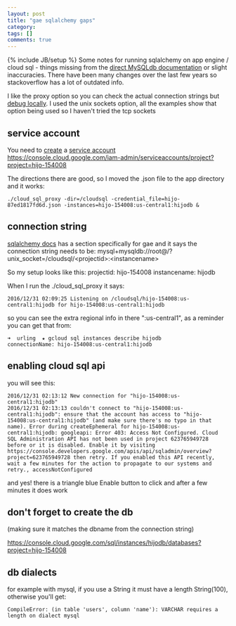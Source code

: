 ```yaml
---
layout: post
title: "gae sqlalchemy gaps"
category: 
tags: []
comments: true
---
```

{% include JB/setup %}
Some notes for running sqlalchemy on app engine / cloud sql - things missing from the [direct MySQLdb documentation](https://cloud.google.com/appengine/docs/python/cloud-sql/) or slight inaccuracies.  There have been many changes over the last few years so stackoverflow has a lot of outdated info.
  
I like the proxy option so you can check the actual connection strings but [debug locally](https://cloud.google.com/appengine/docs/python/tools/using-local-server).  I used the unix sockets option, all the examples show that option being used so I haven't tried the tcp sockets
  
  
## service account
You need to [create](https://cloud.google.com/sql/docs/sql-proxy#create-service-account) a [service account](https://cloud.google.com/sql/docs/sql-proxy#authentication-options)  <https://console.cloud.google.com/iam-admin/serviceaccounts/project?project=hijo-154008>
  
The directions there are good, so I moved the .json file to the app directory and it works:

	./cloud_sql_proxy -dir=/cloudsql -credential_file=hijo-87ed1817fd6d.json -instances=hijo-154008:us-central1:hijodb &
   
   
## connection string

[sqlalchemy docs](http://docs.sqlalchemy.org/en/latest/dialects/mysql.html?highlight=appengine#module-sqlalchemy.dialects.mysql.mysqldb) has a section specifically for gae and it says the connection string needs to be:
mysql+mysqldb://root@/<dbname>?unix_socket=/cloudsql/\<projectid\>:\<instancename\>

So my setup looks like this:
projectid: hijo-154008
instancename: hijodb

When I run the ./cloud_sql_proxy it says:

	2016/12/31 02:09:25 Listening on /cloudsql/hijo-154008:us-central1:hijodb for hijo-154008:us-central1:hijodb

so you can see the extra regional info in there ":us-central1", as a reminder you can get that from:

	➜  urling  ★ gcloud sql instances describe hijodb
	connectionName: hijo-154008:us-central1:hijodb
  
  
## enabling cloud sql api

you will see this:

	2016/12/31 02:13:12 New connection for "hijo-154008:us-central1:hijodb"
	2016/12/31 02:13:13 couldn't connect to "hijo-154008:us-central1:hijodb": ensure that the account has access to "hijo-154008:us-central1:hijodb" (and make sure there's no typo in that name). Error during createEphemeral for hijo-154008:us-central1:hijodb: googleapi: Error 403: Access Not Configured. Cloud SQL Administration API has not been used in project 623765949728 before or it is disabled. Enable it by visiting https://console.developers.google.com/apis/api/sqladmin/overview?project=623765949728 then retry. If you enabled this API recently, wait a few minutes for the action to propagate to our systems and retry., accessNotConfigured

and yes!  there is a triangle blue Enable button to click and after a few minutes it does work


## don't forget to create the db
  
(making sure it matches the dbname from the connection string)
  
<https://console.cloud.google.com/sql/instances/hijodb/databases?project=hijo-154008>
  
  
## db dialects
  
for example with mysql, if you use a String it must have a length String(100), otherwise you'll get:

	CompileError: (in table 'users', column 'name'): VARCHAR requires a length on dialect mysql


